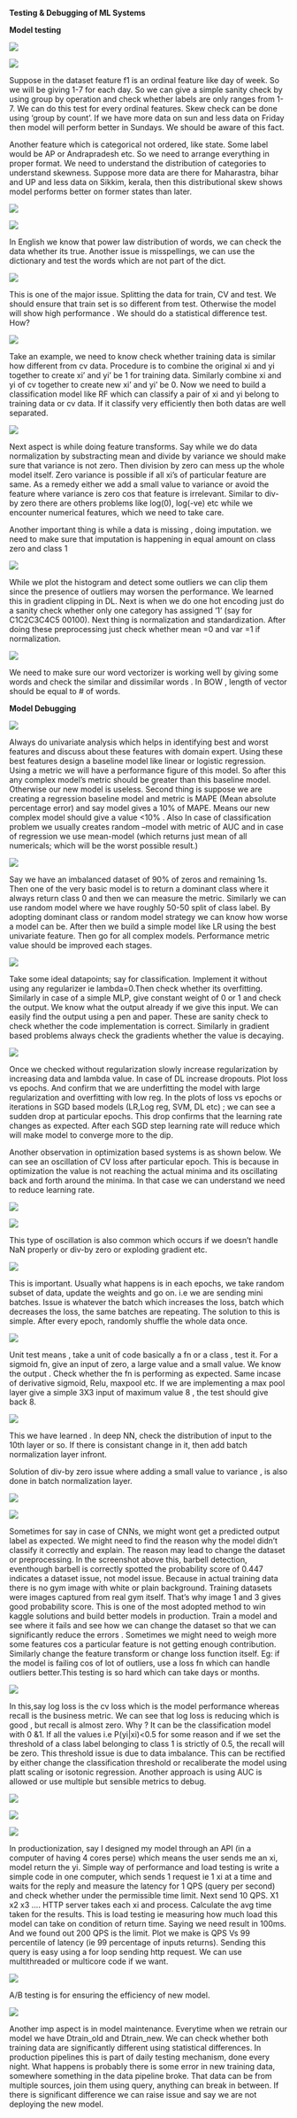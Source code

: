 **Testing & Debugging of ML Systems**

**Model testing**

![](media/e03c515cc71e91f86328c746f69f2fa5.png)

![](media/6dacba5c67b8dc945273f5d802c376bd.png)

Suppose in the dataset feature f1 is an ordinal feature like day of week. So we will be giving 1-7 for each day. So we can give a simple sanity check by using group by operation and check whether labels are only ranges from 1-7. We can do this test for every ordinal features. Skew check can be done using ‘group by count’. If we have more data on sun and less data on Friday then model will perform better in Sundays. We should be aware of this fact.

Another feature which is categorical not ordered, like state. Some label would be AP or Andrapradesh etc. So we need to arrange everything in proper format. We need to understand the distribution of categories to understand skewness. Suppose more data are there for Maharastra, bihar and UP and less data on Sikkim, kerala, then this distributional skew shows model performs better on former states than later.

![](media/66291ba3436e519ca94ce014d7b25bb8.png)

![](media/fb6343e758d403c996a91863e0b7bc88.png)

In English we know that power law distribution of words, we can check the data whether its true. Another issue is misspellings, we can use the dictionary and test the words which are not part of the dict.

![](media/226ea75b99f9409eedfbe90439104848.png)

This is one of the major issue. Splitting the data for train, CV and test. We should ensure that train set is so different from test. Otherwise the model will show high performance . We should do a statistical difference test. How?

![](media/441f61a9fa8f9687e164e5df9d61fee5.png)

Take an example, we need to know check whether training data is similar how different from cv data. Procedure is to combine the original xi and yi together to create xi’ and yi’ be 1 for training data. Similarly combine xi and yi of cv together to create new xi’ and yi’ be 0. Now we need to build a classification model like RF which can classify a pair of xi and yi belong to training data or cv data. If it classify very efficiently then both datas are well separated.

![](media/cfcdf4127e41650edb903405e7059ed7.png)

Next aspect is while doing feature transforms. Say while we do data normalization by substracting mean and divide by variance we should make sure that variance is not zero. Then division by zero can mess up the whole model itself. Zero variance is possible if all xi’s of particular feature are same. As a remedy either we add a small value to variance or avoid the feature where variance is zero cos that feature is irrelevant. Similar to div-by zero there are others problems like log(0), log(-ve) etc while we encounter numerical features, which we need to take care.

Another important thing is while a data is missing , doing imputation. we need to make sure that imputation is happening in equal amount on class zero and class 1

![](media/c13be40a000250d416a0f910c421f120.png)

While we plot the histogram and detect some outliers we can clip them since the presence of outliers may worsen the performance. We learned this in gradient clipping in DL. Next is when we do one hot encoding just do a sanity check whether only one category has assigned ‘1’ (say for C1C2C3C4C5 00100). Next thing is normalization and standardization. After doing these preprocessing just check whether mean =0 and var =1 if normalization.

![](media/0093def3da9ce7fa4fec383001e94619.png)

We need to make sure our word vectorizer is working well by giving some words and check the similar and dissimilar words . In BOW , length of vector should be equal to \# of words.

**Model Debugging**

![](media/ab303e644dbcc0d40d275e6fb72cb494.png)

Always do univariate analysis which helps in identifying best and worst features and discuss about these features with domain expert. Using these best features design a baseline model like linear or logistic regression. Using a metric we will have a performance figure of this model. So after this any complex model’s metric should be greater than this baseline model. Otherwise our new model is useless. Second thing is suppose we are creating a regression baseline model and metric is MAPE (Mean absolute percentage error) and say model gives a 10% of MAPE. Means our new complex model should give a value \<10% . Also In case of classification problem we usually creates random –model with metric of AUC and in case of regression we use mean-model (which returns just mean of all numericals; which will be the worst possible result.)

![](media/bdb6fd0a048871c001dbcde29b279c78.png)

Say we have an imbalanced dataset of 90% of zeros and remaining 1s. Then one of the very basic model is to return a dominant class where it always return class 0 and then we can measure the metric. Similarly we can use random model where we have roughly 50-50 split of class label. By adopting dominant class or random model strategy we can know how worse a model can be. After then we build a simple model like LR using the best univariate feature. Then go for all complex models. Performance metric value should be improved each stages.

![](media/81e832caf869448c77d21e84f284c783.png)

Take some ideal datapoints; say for classification. Implement it without using any regularizer ie lambda=0.Then check whether its overfitting. Similarly in case of a simple MLP, give constant weight of 0 or 1 and check the output. We know what the output already if we give this input. We can easily find the output using a pen and paper. These are sanity check to check whether the code implementation is correct. Similarly in gradient based problems always check the gradients whether the value is decaying.

![](media/22f73db18eb5c862e23e6fb83118fb87.png)

Once we checked without regularization slowly increase regularization by increasing data and lambda value. In case of DL increase dropouts. Plot loss vs epochs. And confirm that we are underfitting the model with large regularization and overfitting with low reg. In the plots of loss vs epochs or iterations in SGD based models (LR,Log reg, SVM, DL etc) ; we can see a sudden drop at particular epochs. This drop confirms that the learning rate changes as expected. After each SGD step learning rate will reduce which will make model to converge more to the dip.

Another observation in optimization based systems is as shown below. We can see an oscillation of CV loss after particular epoch. This is because in optimization the value is not reaching the actual minima and its oscillating back and forth around the minima. In that case we can understand we need to reduce learning rate.

![](media/276d9ffed9c9be042041daa095b9fc6c.png)

![](media/411a516d39b9621e5c99e45d71963d41.png)

This type of oscillation is also common which occurs if we doesn’t handle NaN properly or div-by zero or exploding gradient etc.

![](media/468a9161c5e58d38297a4b786214694a.png)

This is important. Usually what happens is in each epochs, we take random subset of data, update the weights and go on. i.e we are sending mini batches. Issue is whatever the batch which increases the loss, batch which decreases the loss, the same batches are repeating. The solution to this is simple. After every epoch, randomly shuffle the whole data once.

![](media/c0b29658f8382ae683d00d278a3a8cb1.png)

Unit test means , take a unit of code basically a fn or a class , test it. For a sigmoid fn, give an input of zero, a large value and a small value. We know the output . Check whether the fn is performing as expected. Same incase of derivative sigmoid, Relu, maxpool etc. If we are implementing a max pool layer give a simple 3X3 input of maximum value 8 , the test should give back 8.

![](media/7719650ac2e3bb73f5ea01432b8ad7df.png)

This we have learned . In deep NN, check the distribution of input to the 10th layer or so. If there is consistant change in it, then add batch normalization layer infront.

Solution of div-by zero issue where adding a small value to variance , is also done in batch normalization layer.

![](media/c9b3b5c95880a524fd0e48df7c67efce.png)

![](media/f45d21403df1cd2eb4fb17ffa3a136a5.png)

Sometimes for say in case of CNNs, we might wont get a predicted output label as expected. We might need to find the reason why the model didn’t classify it correctly and explain. The reason may lead to change the dataset or preprocessing. In the screenshot above this, barbell detection, eventhough barbell is correctly spotted the probability score of 0.447 indicates a dataset issue, not model issue. Because in actual training data there is no gym image with white or plain background. Training datasets were images captured from real gym itself. That’s why image 1 and 3 gives good probability score. This is one of the most adopted method to win kaggle solutions and build better models in production. Train a model and see where it fails and see how we can change the dataset so that we can significantly reduce the errors . Sometimes we might need to weigh more some features cos a particular feature is not getting enough contribution. Similarly change the feature transform or change loss function itself. Eg: if the model is failing cos of lot of outliers, use a loss fn which can handle outliers better.This testing is so hard which can take days or months.

![](media/6f7f0554bbe032147027157f072b31c5.png)

In this,say log loss is the cv loss which is the model performance whereas recall is the business metric. We can see that log loss is reducing which is good , but recall is almost zero. Why ? It can be the classification model with 0 &1. If all the values i.e P(yi\|xi)\<0.5 for some reason and if we set the threshold of a class label belonging to class 1 is strictly of 0.5, the recall will be zero. This threshold issue is due to data imbalance. This can be rectified by either change the classification threshold or recaliberate the model using platt scaling or isotonic regression. Another approach is using AUC is allowed or use multiple but sensible metrics to debug.

![](media/20251887920565740a33ab3c81387d3c.png)

![](media/f96168e251c0dd0624deb120f05278fb.png)

![](media/b26365a7dceb879cf82bd5d5b6ca9d1e.png)

In productionization, say I designed my model through an API (in a computer of having 4 cores perse) which means the user sends me an xi, model return the yi. Simple way of performance and load testing is write a simple code in one computer, which sends 1 request ie 1 xi at a time and waits for the reply and measure the latency for 1 QPS (query per second) and check whether under the permissible time limit. Next send 10 QPS. X1 x2 x3 …. HTTP server takes each xi and process. Calculate the avg time taken for the results. This is load testing ie measuring how much load this model can take on condition of return time. Saying we need result in 100ms. And we found out 200 QPS is the limit. Plot we make is QPS Vs 99 percentile of latency (ie 99 percentage of inputs returns). Sending this query is easy using a for loop sending http request. We can use multithreaded or multicore code if we want.

![](media/9bd753a86c64089a60beadeac30fe971.png)

A/B testing is for ensuring the efficiency of new model.

![](media/71b56e5e55b3112ccb377c15d430467f.png)

Another imp aspect is in model maintenance. Everytime when we retrain our model we have Dtrain_old and Dtrain_new. We can check whether both training data are significantly different using statistical differences. In production pipelines this is part of daily testing mechanism, done every night. What happens is probably there is some error in new training data, somewhere something in the data pipeline broke. That data can be from multiple sources, join them using query, anything can break in between. If there is significant difference we can raise issue and say we are not deploying the new model.
